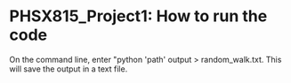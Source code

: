 # PHSX815_Project1: How to run the code

On the command line, enter "python 'path' output > random_walk.txt. This will save the output in a text file.
